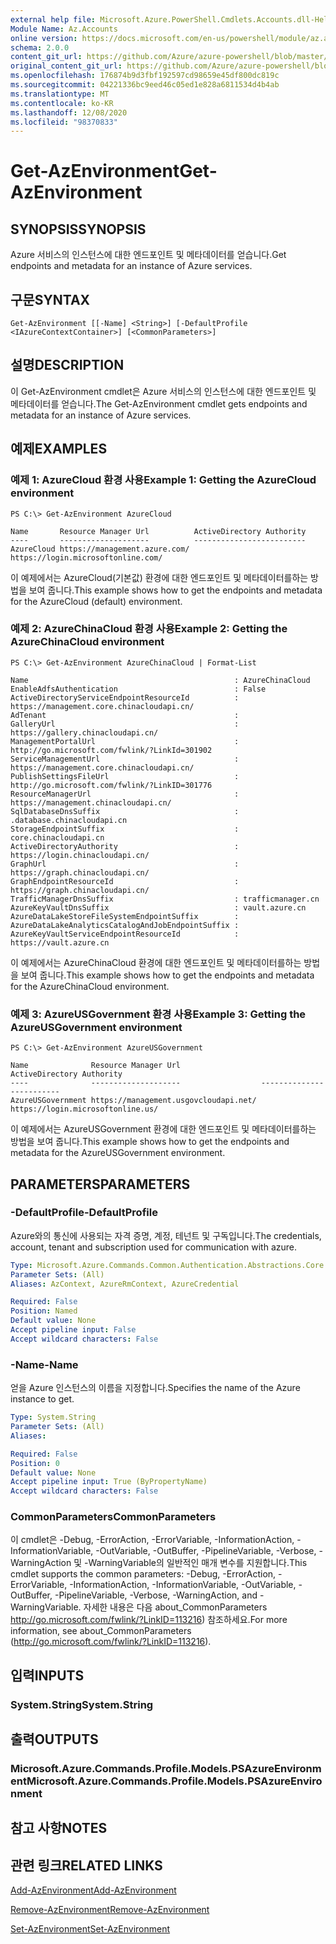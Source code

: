 ```yaml
---
external help file: Microsoft.Azure.PowerShell.Cmdlets.Accounts.dll-Help.xml
Module Name: Az.Accounts
online version: https://docs.microsoft.com/en-us/powershell/module/az.accounts/get-azenvironment
schema: 2.0.0
content_git_url: https://github.com/Azure/azure-powershell/blob/master/src/Accounts/Accounts/help/Get-AzEnvironment.md
original_content_git_url: https://github.com/Azure/azure-powershell/blob/master/src/Accounts/Accounts/help/Get-AzEnvironment.md
ms.openlocfilehash: 176874b9d3fbf192597cd98659e45df800dc819c
ms.sourcegitcommit: 04221336bc9eed46c05ed1e828a6811534d4b4ab
ms.translationtype: MT
ms.contentlocale: ko-KR
ms.lasthandoff: 12/08/2020
ms.locfileid: "98370833"
---
```

# <span data-ttu-id="3f0c3-101">Get-AzEnvironment</span><span class="sxs-lookup"><span data-stu-id="3f0c3-101">Get-AzEnvironment</span></span>

## <span data-ttu-id="3f0c3-102">SYNOPSIS</span><span class="sxs-lookup"><span data-stu-id="3f0c3-102">SYNOPSIS</span></span>
<span data-ttu-id="3f0c3-103">Azure 서비스의 인스턴스에 대한 엔드포인트 및 메타데이터를 얻습니다.</span><span class="sxs-lookup"><span data-stu-id="3f0c3-103">Get endpoints and metadata for an instance of Azure services.</span></span>

## <span data-ttu-id="3f0c3-104">구문</span><span class="sxs-lookup"><span data-stu-id="3f0c3-104">SYNTAX</span></span>

```
Get-AzEnvironment [[-Name] <String>] [-DefaultProfile <IAzureContextContainer>] [<CommonParameters>]
```

## <span data-ttu-id="3f0c3-105">설명</span><span class="sxs-lookup"><span data-stu-id="3f0c3-105">DESCRIPTION</span></span>
<span data-ttu-id="3f0c3-106">이 Get-AzEnvironment cmdlet은 Azure 서비스의 인스턴스에 대한 엔드포인트 및 메타데이터를 얻습니다.</span><span class="sxs-lookup"><span data-stu-id="3f0c3-106">The Get-AzEnvironment cmdlet gets endpoints and metadata for an instance of Azure services.</span></span>

## <span data-ttu-id="3f0c3-107">예제</span><span class="sxs-lookup"><span data-stu-id="3f0c3-107">EXAMPLES</span></span>

### <span data-ttu-id="3f0c3-108">예제 1: AzureCloud 환경 사용</span><span class="sxs-lookup"><span data-stu-id="3f0c3-108">Example 1: Getting the AzureCloud environment</span></span>
```
PS C:\> Get-AzEnvironment AzureCloud

Name       Resource Manager Url          ActiveDirectory Authority
----       --------------------          -------------------------
AzureCloud https://management.azure.com/ https://login.microsoftonline.com/
```

<span data-ttu-id="3f0c3-109">이 예제에서는 AzureCloud(기본값) 환경에 대한 엔드포인트 및 메타데이터를하는 방법을 보여 줍니다.</span><span class="sxs-lookup"><span data-stu-id="3f0c3-109">This example shows how to get the endpoints and metadata for the AzureCloud (default) environment.</span></span>

### <span data-ttu-id="3f0c3-110">예제 2: AzureChinaCloud 환경 사용</span><span class="sxs-lookup"><span data-stu-id="3f0c3-110">Example 2: Getting the AzureChinaCloud environment</span></span>
```
PS C:\> Get-AzEnvironment AzureChinaCloud | Format-List

Name                                              : AzureChinaCloud
EnableAdfsAuthentication                          : False
ActiveDirectoryServiceEndpointResourceId          : https://management.core.chinacloudapi.cn/
AdTenant                                          :
GalleryUrl                                        : https://gallery.chinacloudapi.cn/
ManagementPortalUrl                               : http://go.microsoft.com/fwlink/?LinkId=301902
ServiceManagementUrl                              : https://management.core.chinacloudapi.cn/
PublishSettingsFileUrl                            : http://go.microsoft.com/fwlink/?LinkID=301776
ResourceManagerUrl                                : https://management.chinacloudapi.cn/
SqlDatabaseDnsSuffix                              : .database.chinacloudapi.cn
StorageEndpointSuffix                             : core.chinacloudapi.cn
ActiveDirectoryAuthority                          : https://login.chinacloudapi.cn/
GraphUrl                                          : https://graph.chinacloudapi.cn/
GraphEndpointResourceId                           : https://graph.chinacloudapi.cn/
TrafficManagerDnsSuffix                           : trafficmanager.cn
AzureKeyVaultDnsSuffix                            : vault.azure.cn
AzureDataLakeStoreFileSystemEndpointSuffix        :
AzureDataLakeAnalyticsCatalogAndJobEndpointSuffix :
AzureKeyVaultServiceEndpointResourceId            : https://vault.azure.cn
```

<span data-ttu-id="3f0c3-111">이 예제에서는 AzureChinaCloud 환경에 대한 엔드포인트 및 메타데이터를하는 방법을 보여 줍니다.</span><span class="sxs-lookup"><span data-stu-id="3f0c3-111">This example shows how to get the endpoints and metadata for the AzureChinaCloud environment.</span></span>

### <span data-ttu-id="3f0c3-112">예제 3: AzureUSGovernment 환경 사용</span><span class="sxs-lookup"><span data-stu-id="3f0c3-112">Example 3: Getting the AzureUSGovernment environment</span></span>
```
PS C:\> Get-AzEnvironment AzureUSGovernment

Name              Resource Manager Url                  ActiveDirectory Authority
----              --------------------                  -------------------------
AzureUSGovernment https://management.usgovcloudapi.net/ https://login.microsoftonline.us/
```

<span data-ttu-id="3f0c3-113">이 예제에서는 AzureUSGovernment 환경에 대한 엔드포인트 및 메타데이터를하는 방법을 보여 줍니다.</span><span class="sxs-lookup"><span data-stu-id="3f0c3-113">This example shows how to get the endpoints and metadata for the AzureUSGovernment environment.</span></span>

## <span data-ttu-id="3f0c3-114">PARAMETERS</span><span class="sxs-lookup"><span data-stu-id="3f0c3-114">PARAMETERS</span></span>

### <span data-ttu-id="3f0c3-115">-DefaultProfile</span><span class="sxs-lookup"><span data-stu-id="3f0c3-115">-DefaultProfile</span></span>
<span data-ttu-id="3f0c3-116">Azure와의 통신에 사용되는 자격 증명, 계정, 테넌트 및 구독입니다.</span><span class="sxs-lookup"><span data-stu-id="3f0c3-116">The credentials, account, tenant and subscription used for communication with azure.</span></span>

```yaml
Type: Microsoft.Azure.Commands.Common.Authentication.Abstractions.Core.IAzureContextContainer
Parameter Sets: (All)
Aliases: AzContext, AzureRmContext, AzureCredential

Required: False
Position: Named
Default value: None
Accept pipeline input: False
Accept wildcard characters: False
```

### <span data-ttu-id="3f0c3-117">-Name</span><span class="sxs-lookup"><span data-stu-id="3f0c3-117">-Name</span></span>
<span data-ttu-id="3f0c3-118">얻을 Azure 인스턴스의 이름을 지정합니다.</span><span class="sxs-lookup"><span data-stu-id="3f0c3-118">Specifies the name of the Azure instance to get.</span></span>

```yaml
Type: System.String
Parameter Sets: (All)
Aliases:

Required: False
Position: 0
Default value: None
Accept pipeline input: True (ByPropertyName)
Accept wildcard characters: False
```

### <span data-ttu-id="3f0c3-119">CommonParameters</span><span class="sxs-lookup"><span data-stu-id="3f0c3-119">CommonParameters</span></span>
<span data-ttu-id="3f0c3-120">이 cmdlet은 -Debug, -ErrorAction, -ErrorVariable, -InformationAction, -InformationVariable, -OutVariable, -OutBuffer, -PipelineVariable, -Verbose, -WarningAction 및 -WarningVariable의 일반적인 매개 변수를 지원합니다.</span><span class="sxs-lookup"><span data-stu-id="3f0c3-120">This cmdlet supports the common parameters: -Debug, -ErrorAction, -ErrorVariable, -InformationAction, -InformationVariable, -OutVariable, -OutBuffer, -PipelineVariable, -Verbose, -WarningAction, and -WarningVariable.</span></span> <span data-ttu-id="3f0c3-121">자세한 내용은 다음 about_CommonParameters http://go.microsoft.com/fwlink/?LinkID=113216) 참조하세요.</span><span class="sxs-lookup"><span data-stu-id="3f0c3-121">For more information, see about_CommonParameters (http://go.microsoft.com/fwlink/?LinkID=113216).</span></span>

## <span data-ttu-id="3f0c3-122">입력</span><span class="sxs-lookup"><span data-stu-id="3f0c3-122">INPUTS</span></span>

### <span data-ttu-id="3f0c3-123">System.String</span><span class="sxs-lookup"><span data-stu-id="3f0c3-123">System.String</span></span>

## <span data-ttu-id="3f0c3-124">출력</span><span class="sxs-lookup"><span data-stu-id="3f0c3-124">OUTPUTS</span></span>

### <span data-ttu-id="3f0c3-125">Microsoft.Azure.Commands.Profile.Models.PSAzureEnvironment</span><span class="sxs-lookup"><span data-stu-id="3f0c3-125">Microsoft.Azure.Commands.Profile.Models.PSAzureEnvironment</span></span>

## <span data-ttu-id="3f0c3-126">참고 사항</span><span class="sxs-lookup"><span data-stu-id="3f0c3-126">NOTES</span></span>

## <span data-ttu-id="3f0c3-127">관련 링크</span><span class="sxs-lookup"><span data-stu-id="3f0c3-127">RELATED LINKS</span></span>

[<span data-ttu-id="3f0c3-128">Add-AzEnvironment</span><span class="sxs-lookup"><span data-stu-id="3f0c3-128">Add-AzEnvironment</span></span>](./Add-AzEnvironment.md)

[<span data-ttu-id="3f0c3-129">Remove-AzEnvironment</span><span class="sxs-lookup"><span data-stu-id="3f0c3-129">Remove-AzEnvironment</span></span>](./Remove-AzEnvironment.md)

[<span data-ttu-id="3f0c3-130">Set-AzEnvironment</span><span class="sxs-lookup"><span data-stu-id="3f0c3-130">Set-AzEnvironment</span></span>](./Set-AzEnvironment.md)

